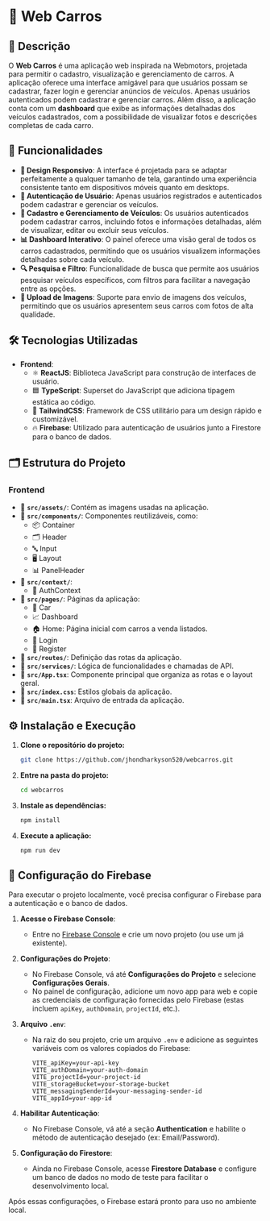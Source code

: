 # 🌟 Web Carros

## 📝 Descrição

O **Web Carros** é uma aplicação web inspirada na Webmotors, projetada para permitir o cadastro, visualização e gerenciamento de carros. A aplicação oferece uma interface amigável para que usuários possam se cadastrar, fazer login e gerenciar anúncios de veículos. Apenas usuários autenticados podem cadastrar e gerenciar carros. Além disso, a aplicação conta com um **dashboard** que exibe as informações detalhadas dos veículos cadastrados, com a possibilidade de visualizar fotos e descrições completas de cada carro.

## 🚀 Funcionalidades

- **📱 Design Responsivo**: A interface é projetada para se adaptar perfeitamente a qualquer tamanho de tela, garantindo uma experiência consistente tanto em dispositivos móveis quanto em desktops.
- **🔐 Autenticação de Usuário**: Apenas usuários registrados e autenticados podem cadastrar e gerenciar os veículos.
- **🚗 Cadastro e Gerenciamento de Veículos**: Os usuários autenticados podem cadastrar carros, incluindo fotos e informações detalhadas, além de visualizar, editar ou excluir seus veículos.
- **📊 Dashboard Interativo**: O painel oferece uma visão geral de todos os carros cadastrados, permitindo que os usuários visualizem informações detalhadas sobre cada veículo.
- **🔍 Pesquisa e Filtro**: Funcionalidade de busca que permite aos usuários pesquisar veículos específicos, com filtros para facilitar a navegação entre as opções.
- **📂 Upload de Imagens**: Suporte para envio de imagens dos veículos, permitindo que os usuários apresentem seus carros com fotos de alta qualidade.


## 🛠️ Tecnologias Utilizadas

- **Frontend**:
  - ⚛️ **ReactJS**: Biblioteca JavaScript para construção de interfaces de usuário.
  - 🟦 **TypeScript**: Superset do JavaScript que adiciona tipagem estática ao código.
  - 🎨 **TailwindCSS**: Framework de CSS utilitário para um design rápido e customizável.
  - 🔥 **Firebase**: Utilizado para autenticação de usuários junto a Firestore para o banco de dados.

## 🗂️ Estrutura do Projeto

### Frontend

- 📂 **`src/assets/`**: Contém as imagens usadas na aplicação.
- 📂 **`src/components/`**: Componentes reutilizáveis, como:
  - 📦 Container
  - 🗂️ Header
  - 🔤 Input
  - 🖥️ Layout
  - 📊 PanelHeader
- 📂 **`src/context/`**:
  - 🔑 AuthContext
- 📂 **`src/pages/`**: Páginas da aplicação:
  - 🚗 Car
  - 📈 Dashboard
  - 🏠 Home: Página inicial com carros a venda listados.
  - 🔐 Login
  - 📝 Register
- 📂 **`src/routes/`**: Definição das rotas da aplicação.
- 📂 **`src/services/`**: Lógica de funcionalidades e chamadas de API.
- 📂 **`src/App.tsx`**: Componente principal que organiza as rotas e o layout geral.
- 📂 **`src/index.css`**: Estilos globais da aplicação.
- 📂 **`src/main.tsx`**: Arquivo de entrada da aplicação.

## ⚙️ Instalação e Execução

1. **Clone o repositório do projeto:**
   ```bash
   git clone https://github.com/jhondharkyson520/webcarros.git
   ```

2. **Entre na pasta do projeto:**
   ```bash
   cd webcarros
   ```

3. **Instale as dependências:**
   ```bash
   npm install
   ```

4. **Execute a aplicação:**
   ```bash
   npm run dev
   ```

## 🔧 Configuração do Firebase

Para executar o projeto localmente, você precisa configurar o Firebase para a autenticação e o banco de dados.

1. **Acesse o Firebase Console**:
   - Entre no [Firebase Console](https://console.firebase.google.com/) e crie um novo projeto (ou use um já existente).

2. **Configurações do Projeto**:
   - No Firebase Console, vá até **Configurações do Projeto** e selecione **Configurações Gerais**. 
   - No painel de configuração, adicione um novo app para web e copie as credenciais de configuração fornecidas pelo Firebase (estas incluem `apiKey`, `authDomain`, `projectId`, etc.).

3. **Arquivo `.env`**:
   - Na raiz do seu projeto, crie um arquivo `.env` e adicione as seguintes variáveis com os valores copiados do Firebase:

     ```plaintext
     VITE_apiKey=your-api-key
     VITE_authDomain=your-auth-domain
     VITE_projectId=your-project-id
     VITE_storageBucket=your-storage-bucket
     VITE_messagingSenderId=your-messaging-sender-id
     VITE_appId=your-app-id
     ```

4. **Habilitar Autenticação**:
   - No Firebase Console, vá até a seção **Authentication** e habilite o método de autenticação desejado (ex: Email/Password).

5. **Configuração do Firestore**:
   - Ainda no Firebase Console, acesse **Firestore Database** e configure um banco de dados no modo de teste para facilitar o desenvolvimento local.

Após essas configurações, o Firebase estará pronto para uso no ambiente local.

